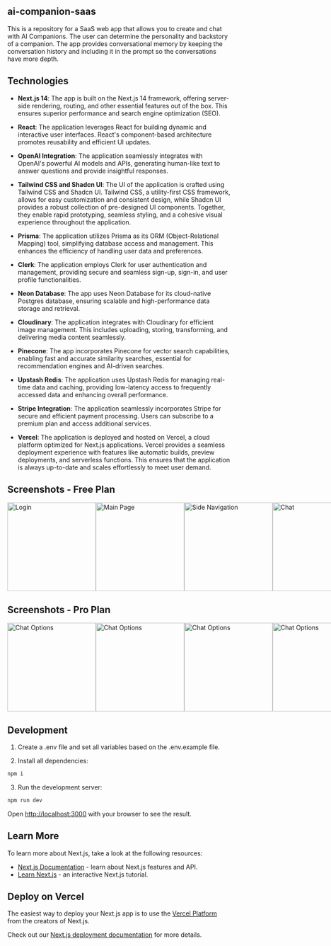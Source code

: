 ## ai-companion-saas

This is a repository for a SaaS web app that allows you to create and chat with AI Companions. The user can determine the personality and backstory of a companion. The app provides conversational memory by keeping the conversation history and including it in the prompt so the conversations have more depth.

## Technologies

- **Next.js 14**: The app is built on the Next.js 14 framework, offering server-side rendering, routing, and other essential features out of the box. This ensures superior performance and search engine optimization (SEO).

- **React**: The application leverages React for building dynamic and interactive user interfaces. React's component-based architecture promotes reusability and efficient UI updates.

- **OpenAI Integration**: The application seamlessly integrates with OpenAI's powerful AI models and APIs, generating human-like text to answer questions and provide insightful responses.

- **Tailwind CSS and Shadcn UI**: The UI of the application is crafted using Tailwind CSS and Shadcn UI. Tailwind CSS, a utility-first CSS framework, allows for easy customization and consistent design, while Shadcn UI provides a robust collection of pre-designed UI components. Together, they enable rapid prototyping, seamless styling, and a cohesive visual experience throughout the application.

- **Prisma**: The application utilizes Prisma as its ORM (Object-Relational Mapping) tool, simplifying database access and management. This enhances the efficiency of handling user data and preferences.

- **Clerk**: The application employs Clerk for user authentication and management, providing secure and seamless sign-up, sign-in, and user profile functionalities.

- **Neon Database**: The app uses Neon Database for its cloud-native Postgres database, ensuring scalable and high-performance data storage and retrieval.

- **Cloudinary**: The application integrates with Cloudinary for efficient image management. This includes uploading, storing, transforming, and delivering media content seamlessly.

- **Pinecone**: The app incorporates Pinecone for vector search capabilities, enabling fast and accurate similarity searches, essential for recommendation engines and AI-driven searches.

- **Upstash Redis**: The application uses Upstash Redis for managing real-time data and caching, providing low-latency access to frequently accessed data and enhancing overall performance.

- **Stripe Integration**: The application seamlessly incorporates Stripe for secure and efficient payment processing. Users can subscribe to a premium plan and access additional services.

- **Vercel**: The application is deployed and hosted on Vercel, a cloud platform optimized for Next.js applications. Vercel provides a seamless deployment experience with features like automatic builds, preview deployments, and serverless functions. This ensures that the application is always up-to-date and scales effortlessly to meet user demand.

## Screenshots - Free Plan
<div style="display:flex;">
  <img width="200" alt="Login" src="./screenshots/free-plan/login.png">
  <img width="200" alt="Main Page" src="./screenshots/free-plan/main-free-plan.png">
  <img width="200" alt="Side Navigation" src="./screenshots/free-plan/navigation.png">
  <img width="200" alt="Chat" src="./screenshots/free-plan/chat.png">
  <img width="200" alt="Chat Options" src="./screenshots/free-plan/chat-options.png">
  <img width="200" alt="upgrade-to-pro-plan Modal" src="./screenshots/free-plan/upgrade-to-pro-plan.png">
  <img width="200" alt="Chat Options" src="./screenshots/free-plan/settings-free-plan.png">
  <img width="200" alt="Chat Options" src="./screenshots/free-plan/checkout.stripe.png">
</div>

## Screenshots - Pro Plan
<div style="display:flex;">  
  <img width="200" alt="Chat Options" src="./screenshots/pro-plan/main-pro-plan.png">
  <img width="200" alt="Chat Options" src="./screenshots/pro-plan/create-ai-companion-pro-plan.png">
  <img width="200" alt="Chat Options" src="./screenshots/pro-plan/create-ai-companion-pro-plan-2.png">
  <img width="200" alt="Chat Options" src="./screenshots/pro-plan/chat-pro-plan.png">
  <img width="200" alt="Chat Options" src="./screenshots/pro-plan/chat-options-pro-plan.png">
  <img width="200" alt="Chat Options" src="./screenshots/pro-plan/settings-pro-plan.png">
</div>

## Development

1) Create a .env file and set all variables based on the .env.example file.

2) Install all dependencies:

```bash
npm i
```

3) Run the development server:

```bash
npm run dev
```

Open [http://localhost:3000](http://localhost:3000) with your browser to see the result.

## Learn More

To learn more about Next.js, take a look at the following resources:

- [Next.js Documentation](https://nextjs.org/docs) - learn about Next.js features and API.
- [Learn Next.js](https://nextjs.org/learn) - an interactive Next.js tutorial.

## Deploy on Vercel

The easiest way to deploy your Next.js app is to use the [Vercel Platform](https://vercel.com/new?utm_medium=default-template&filter=next.js&utm_source=create-next-app&utm_campaign=create-next-app-readme) from the creators of Next.js.

Check out our [Next.js deployment documentation](https://nextjs.org/docs/deployment) for more details.
